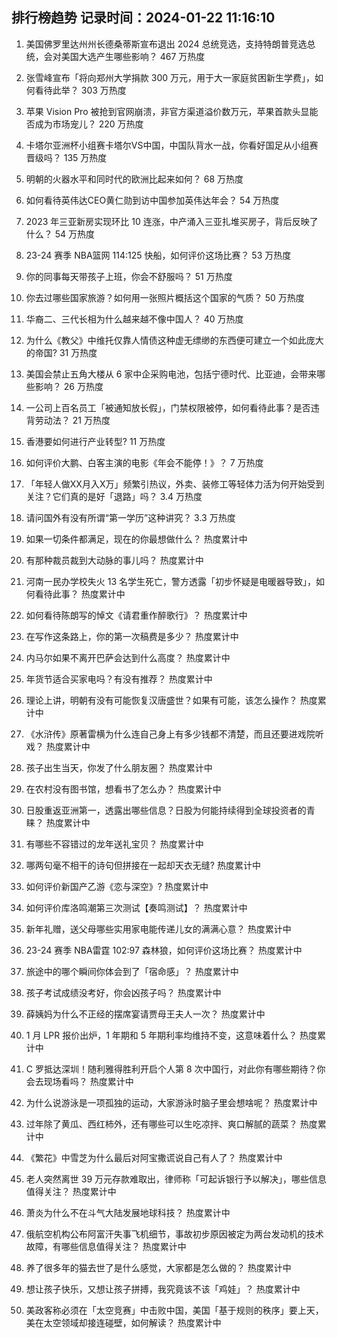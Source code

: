 
## 排行榜趋势 记录时间：2024-01-22 11:16:10
  
  1. 美国佛罗里达州州长德桑蒂斯宣布退出 2024 总统竞选，支持特朗普竞选总统，会对美国大选产生哪些影响？ 467 万热度
    
  2. 张雪峰宣布「将向郑州大学捐款 300 万元，用于大一家庭贫困新生学费」，如何看待此举？ 303 万热度
    
  3. 苹果 Vision Pro 被抢到官网崩溃，非官方渠道溢价数万元，苹果首款头显能否成为市场宠儿？ 220 万热度
    
  4. 卡塔尔亚洲杯小组赛卡塔尔VS中国，中国队背水一战，你看好国足从小组赛晋级吗？ 135 万热度
    
  5. 明朝的火器水平和同时代的欧洲比起来如何？ 68 万热度
    
  6. 如何看待英伟达CEO黄仁勋到访中国参加英伟达年会？ 54 万热度
    
  7. 2023 年三亚新房实现环比 10 连涨，中产涌入三亚扎堆买房子，背后反映了什么？ 54 万热度
    
  8. 23-24 赛季 NBA篮网 114:125 快船，如何评价这场比赛？ 53 万热度
    
  9. 你的同事每天带孩子上班，你会不舒服吗？ 51 万热度
    
  10. 你去过哪些国家旅游？如何用一张照片概括这个国家的气质？ 50 万热度
    
  11. 华裔二、三代长相为什么越来越不像中国人？ 40 万热度
    
  12. 为什么《教父》中维托仅靠人情债这种虚无缥缈的东西便可建立一个如此庞大的帝国? 31 万热度
    
  13. 美国会禁止五角大楼从 6 家中企采购电池，包括宁德时代、比亚迪，会带来哪些影响？ 26 万热度
    
  14. 一公司上百名员工「被通知放长假」，门禁权限被停，如何看待此事？是否违背劳动法？ 21 万热度
    
  15. 香港要如何进行产业转型? 11 万热度
    
  16. 如何评价大鹏、白客主演的电影《年会不能停！》？ 7 万热度
    
  17. 「年轻人做XX月入X万」频繁引热议，外卖、装修工等轻体力活为何开始受到关注？它们真的是好「退路」吗？ 3.4 万热度
    
  18. 请问国外有没有所谓“第一学历”这种讲究？ 3.3 万热度
    
  19. 如果一切条件都满足，现在的你最想做什么？ 热度累计中
    
  20. 有那种裁员裁到大动脉的事儿吗？ 热度累计中
    
  21. 河南一民办学校失火 13 名学生死亡，警方透露「初步怀疑是电暖器导致」，如何看待此事？ 热度累计中
    
  22. 如何看待陈朗写的悼文《请君重作醉歌行》？ 热度累计中
    
  23. 在写作这条路上，你的第一次稿费是多少？ 热度累计中
    
  24. 内马尔如果不离开巴萨会达到什么高度？ 热度累计中
    
  25. 年货节适合买家电吗？有没有推荐？ 热度累计中
    
  26. 理论上讲，明朝有没有可能恢复汉唐盛世？如果有可能，该怎么操作？ 热度累计中
    
  27. 《水浒传》原著雷横为什么连自己身上有多少钱都不清楚，而且还要进戏院听戏？ 热度累计中
    
  28. 孩子出生当天，你发了什么朋友圈？ 热度累计中
    
  29. 在农村没有图书馆，想看书了怎么办？ 热度累计中
    
  30. 日股重返亚洲第一，透露出哪些信息？日股为何能持续得到全球投资者的青睐？ 热度累计中
    
  31. 有哪些不容错过的龙年送礼宝贝？ 热度累计中
    
  32. 哪两句毫不相干的诗句但拼接在一起却天衣无缝? 热度累计中
    
  33. 如何评价新国产乙游《恋与深空》? 热度累计中
    
  34. 如何评价库洛鸣潮第三次测试【奏鸣测试】？ 热度累计中
    
  35. 新年礼赠，送父母哪些实用家电能传递儿女的满满心意？ 热度累计中
    
  36. 23-24 赛季 NBA雷霆 102:97 森林狼，如何评价这场比赛？ 热度累计中
    
  37. 旅途中的哪个瞬间你体会到了「宿命感」？ 热度累计中
    
  38. 孩子考试成绩没考好，你会凶孩子吗？ 热度累计中
    
  39. 薛姨妈为什么不正经的摆席宴请贾母王夫人一次？ 热度累计中
    
  40. 1 月 LPR 报价出炉，1 年期和 5 年期利率均维持不变，这意味着什么？ 热度累计中
    
  41. C 罗抵达深圳！随利雅得胜利开启个人第 8 次中国行，对此你有哪些期待？你会去现场看吗？ 热度累计中
    
  42. 为什么说游泳是一项孤独的运动，大家游泳时脑子里会想啥呢？ 热度累计中
    
  43. 过年除了黄瓜、西红柿外，还有哪些可以生吃凉拌、爽口解腻的蔬菜？ 热度累计中
    
  44. 《繁花》中雪芝为什么最后对阿宝撒谎说自己有人了？ 热度累计中
    
  45. 老人突然离世 39 万元存款难取出，律师称「可起诉银行予以解决」，哪些信息值得关注？ 热度累计中
    
  46. 萧炎为什么不在斗气大陆发展地球科技？ 热度累计中
    
  47. 俄航空机构公布阿富汗失事飞机细节，事故初步原因被定为两台发动机的技术故障，有哪些信息值得关注？ 热度累计中
    
  48. 养了很多年的猫去世了是什么感觉，大家都是怎么做的？ 热度累计中
    
  49. 想让孩子快乐，又想让孩子拼搏，我究竟该不该「鸡娃」？ 热度累计中
    
  50. 美政客称必须在「太空竞赛」中击败中国，美国「基于规则的秩序」要上天，美在太空领域却接连碰壁，如何解读？ 热度累计中
    